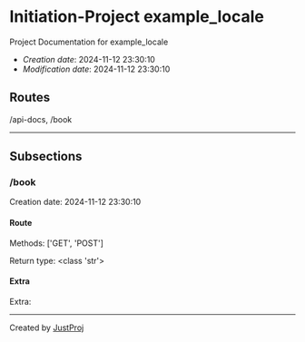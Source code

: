 # Initiation-Project example_locale
Project Documentation for example_locale

 + *Creation date*: 2024-11-12 23:30:10
 + *Modification date*: 2024-11-12 23:30:10

## Routes
/api-docs, /book

---

## Subsections

### /book
Creation date: 2024-11-12 23:30:10

#### Route
Methods: ['GET', 'POST']

Return type: <class 'str'>

#### Extra
Extra: 

---

Created by [JustProj](https://github.com/alexeev-prog/JustProj)
